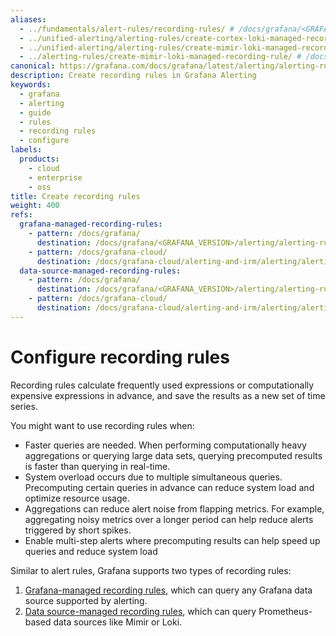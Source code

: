 ```yaml
---
aliases:
  - ../fundamentals/alert-rules/recording-rules/ # /docs/grafana/<GRAFANA_VERSION>/alerting/fundamentals/alert-rules/recording-rules/
  - ../unified-alerting/alerting-rules/create-cortex-loki-managed-recording-rule/ # /docs/grafana/<GRAFANA_VERSION>/alerting/unified-alerting/alerting-rules/create-cortex-loki-managed-recording-rule/
  - ../unified-alerting/alerting-rules/create-mimir-loki-managed-recording-rule/ # /docs/grafana/<GRAFANA_VERSION>/alerting/unified-alerting/alerting-rules/create-mimir-loki-managed-recording-rule/
  - ../alerting-rules/create-mimir-loki-managed-recording-rule/ # /docs/grafana/<GRAFANA_VERSION>/alerting/alerting-rules/create-mimir-loki-managed-recording-rule/
canonical: https://grafana.com/docs/grafana/latest/alerting/alerting-rules/create-recording-rules/
description: Create recording rules in Grafana Alerting
keywords:
  - grafana
  - alerting
  - guide
  - rules
  - recording rules
  - configure
labels:
  products:
    - cloud
    - enterprise
    - oss
title: Create recording rules
weight: 400
refs:
  grafana-managed-recording-rules:
    - pattern: /docs/grafana/
      destination: /docs/grafana/<GRAFANA_VERSION>/alerting/alerting-rules/create-recording-rules/create-grafana-managed-recording-rules/
    - pattern: /docs/grafana-cloud/
      destination: /docs/grafana-cloud/alerting-and-irm/alerting/alerting-rules/create-recording-rules/create-grafana-managed-recording-rules/
  data-source-managed-recording-rules:
    - pattern: /docs/grafana/
      destination: /docs/grafana/<GRAFANA_VERSION>/alerting/alerting-rules/create-recording-rules/create-data-source-managed-recording-rules/
    - pattern: /docs/grafana-cloud/
      destination: /docs/grafana-cloud/alerting-and-irm/alerting/alerting-rules/create-recording-rules/create-data-source-managed-recording-rules/
---
```


# Configure recording rules

Recording rules calculate frequently used expressions or computationally expensive expressions in advance, and save the results as a new set of time series.

You might want to use recording rules when:

- Faster queries are needed. When performing computationally heavy aggregations or querying large data sets, querying precomputed results is faster than querying in real-time.
- System overload occurs due to multiple simultaneous queries. Precomputing certain queries in advance can reduce system load and optimize resource usage.
- Aggregations can reduce alert noise from flapping metrics. For example, aggregating noisy metrics over a longer period can help reduce alerts triggered by short spikes.
- Enable multi-step alerts where precomputing results can help speed up queries and reduce system load

Similar to alert rules, Grafana supports two types of recording rules:

1. [Grafana-managed recording rules](ref:data-source-managed-recording-rules), which can query any Grafana data source supported by alerting.
2. [Data source-managed recording rules](ref:grafana-managed-recording-rules), which can query Prometheus-based data sources like Mimir or Loki.
